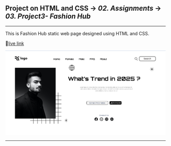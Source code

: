 ## Project on HTML and CSS -> <em>02. Assignments</em> -> <em>03. Project3- Fashion Hub</em>

<hr/>

This is Fashion Hub static web page designed using HTML and CSS.

🚀[live link](https://fashion-hub2.netlify.app/)

![](../00.%20Output/03.%20Project3-%20Fashion%20Hub.png)

<hr/>